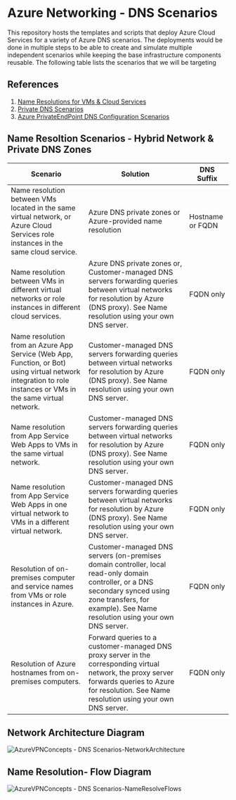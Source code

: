 # Azure Networking - DNS Scenarios
This repository hosts the templates and scripts that deploy Azure Cloud Services for a variety of Azure DNS scenarios. The deployments would be done in multiple steps to be able to create and simulate multiple independent scenarios while keeping the base infrastructure components reusable. The following table lists the scenarios that we will be targeting

## References
1. [Name Resolutions for VMs & Cloud Services](https://docs.microsoft.com/en-us/azure/virtual-network/virtual-networks-name-resolution-for-vms-and-role-instances)
2. [Private DNS Scenarios](https://docs.microsoft.com/en-us/azure/dns/private-dns-scenarios)
3. [Azure PrivateEndPoint DNS Configuration Scenarios](https://docs.microsoft.com/en-us/azure/private-link/private-endpoint-dns#dns-configuration-scenarios)


## Name Resoltion Scenarios - Hybrid Network & Private DNS Zones

| Scenario  | Solution | DNS Suffix |
| ------------- | ------------- |-------------|
| Name resolution between VMs located in the same virtual network, or Azure Cloud Services role instances in the same cloud service.  | Azure DNS private zones or Azure-provided name resolution  | Hostname or FQDN
| Name resolution between VMs in different virtual networks or role instances in different cloud services.  | Azure DNS private zones or, Customer-managed DNS servers forwarding queries between virtual networks for resolution by Azure (DNS proxy). See Name resolution using your own DNS server.  |FQDN only|
| Name resolution from an Azure App Service (Web App, Function, or Bot) using virtual network integration to role instances or VMs in the same virtual network.|Customer-managed DNS servers forwarding queries between virtual networks for resolution by Azure (DNS proxy). See Name resolution using your own DNS server.|FQDN only|
|Name resolution from App Service Web Apps to VMs in the same virtual network.|Customer-managed DNS servers forwarding queries between virtual networks for resolution by Azure (DNS proxy). See Name resolution using your own DNS server.|FQDN only|
|Name resolution from App Service Web Apps in one virtual network to VMs in a different virtual network.|Customer-managed DNS servers forwarding queries between virtual networks for resolution by Azure (DNS proxy). See Name resolution using your own DNS server.|FQDN only|
|Resolution of on-premises computer and service names from VMs or role instances in Azure.|Customer-managed DNS servers (on-premises domain controller, local read-only domain controller, or a DNS secondary synced using zone transfers, for example). See Name resolution using your own DNS server.|FQDN only|
|Resolution of Azure hostnames from on-premises computers.|Forward queries to a customer-managed DNS proxy server in the corresponding virtual network, the proxy server forwards queries to Azure for resolution. See Name resolution using your own DNS server.	|FQDN only|


## Network Architecture Diagram
![AzureVPNConcepts - DNS Scenarios-NetworkArchitecture](https://user-images.githubusercontent.com/13979783/120890838-d6ced900-c622-11eb-9db7-a4954c95c569.png)

## Name Resolution- Flow Diagram
![AzureVPNConcepts - DNS Scenarios-NameResolveFlows](https://user-images.githubusercontent.com/13979783/120890848-e6e6b880-c622-11eb-8c39-936e5796ffce.png)






